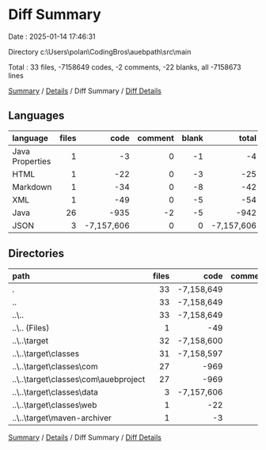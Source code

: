 # Diff Summary

Date : 2025-01-14 17:46:31

Directory c:\\Users\\polan\\CodingBros\\auebpath\\src\\main

Total : 33 files,  -7158649 codes, -2 comments, -22 blanks, all -7158673 lines

[Summary](results.md) / [Details](details.md) / Diff Summary / [Diff Details](diff-details.md)

## Languages
| language | files | code | comment | blank | total |
| :--- | ---: | ---: | ---: | ---: | ---: |
| Java Properties | 1 | -3 | 0 | -1 | -4 |
| HTML | 1 | -22 | 0 | -3 | -25 |
| Markdown | 1 | -34 | 0 | -8 | -42 |
| XML | 1 | -49 | 0 | -5 | -54 |
| Java | 26 | -935 | -2 | -5 | -942 |
| JSON | 3 | -7,157,606 | 0 | 0 | -7,157,606 |

## Directories
| path | files | code | comment | blank | total |
| :--- | ---: | ---: | ---: | ---: | ---: |
| . | 33 | -7,158,649 | -2 | -22 | -7,158,673 |
| .. | 33 | -7,158,649 | -2 | -22 | -7,158,673 |
| ..\\.. | 33 | -7,158,649 | -2 | -22 | -7,158,673 |
| ..\\.. (Files) | 1 | -49 | 0 | -5 | -54 |
| ..\\..\\target | 32 | -7,158,600 | -2 | -17 | -7,158,619 |
| ..\\..\\target\\classes | 31 | -7,158,597 | -2 | -16 | -7,158,615 |
| ..\\..\\target\\classes\\com | 27 | -969 | -2 | -13 | -984 |
| ..\\..\\target\\classes\\com\\auebproject | 27 | -969 | -2 | -13 | -984 |
| ..\\..\\target\\classes\\data | 3 | -7,157,606 | 0 | 0 | -7,157,606 |
| ..\\..\\target\\classes\\web | 1 | -22 | 0 | -3 | -25 |
| ..\\..\\target\\maven-archiver | 1 | -3 | 0 | -1 | -4 |

[Summary](results.md) / [Details](details.md) / Diff Summary / [Diff Details](diff-details.md)